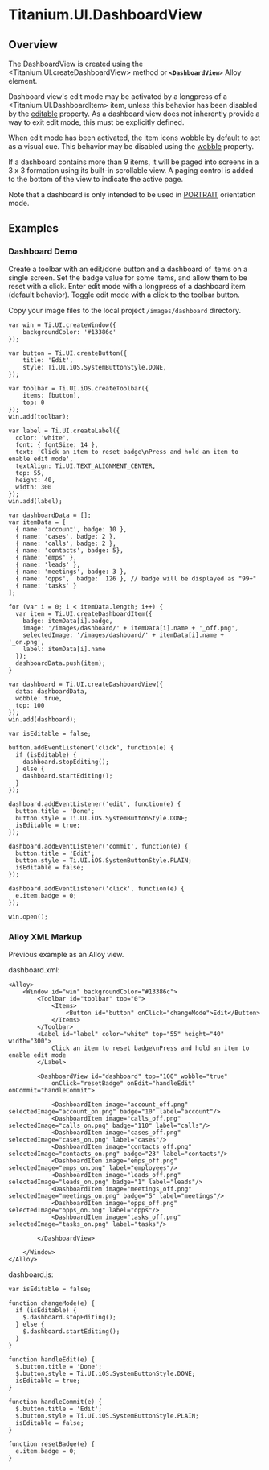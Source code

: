 # Titanium.UI.DashboardView

<ProxySummary/>

## Overview

The DashboardView is created using the <Titanium.UI.createDashboardView> method or **`<DashboardView>`** 
Alloy element.

Dashboard view's edit mode may be activated by a longpress of a <Titanium.UI.DashboardItem> item, 
unless this behavior has been disabled by the [editable](Titanium.UI.DashboardView.editable) 
property. As a dashboard view does not inherently provide a way to exit edit mode, this must be 
explicitly defined.

When edit mode has been activated, the item icons wobble by default to act as a visual cue. 
This behavior may be disabled using the [wobble](Titanium.UI.DashboardView.wobble) property.

If a dashboard contains more than 9 items, it will be paged into screens in a 3 x 3 formation 
using its built-in scrollable view. A paging control is added to the bottom of the view to 
indicate the active page.

Note that a dashboard is only intended to be used in [PORTRAIT](Titanium.UI.PORTRAIT) 
orientation mode.

## Examples

### Dashboard Demo

Create a toolbar with an edit/done button and a dashboard of items on a single screen. 
Set the badge value for some items, and allow them to be reset with a click. Enter edit mode 
with a longpress of a dashboard item (default behavior). Toggle edit mode with a click to 
the toolbar button.

Copy your image files to the local project `/images/dashboard` directory.

        
    var win = Ti.UI.createWindow({
        backgroundColor: '#13386c'
    });
    
    var button = Ti.UI.createButton({
        title: 'Edit',
        style: Ti.UI.iOS.SystemButtonStyle.DONE,
    });
    
    var toolbar = Ti.UI.iOS.createToolbar({
        items: [button],
        top: 0
    });
    win.add(toolbar);
    
    var label = Ti.UI.createLabel({
      color: 'white',
      font: { fontSize: 14 },
      text: 'Click an item to reset badge\nPress and hold an item to enable edit mode',
      textAlign: Ti.UI.TEXT_ALIGNMENT_CENTER,
      top: 55,
      height: 40,
      width: 300
    });
    win.add(label);
    
    var dashboardData = [];
    var itemData = [
      { name: 'account', badge: 10 },
      { name: 'cases', badge: 2 },
      { name: 'calls', badge: 2 },
      { name: 'contacts', badge: 5},
      { name: 'emps' }, 
      { name: 'leads' },
      { name: 'meetings', badge: 3 },
      { name: 'opps',  badge:  126 }, // badge will be displayed as "99+"
      { name: 'tasks' }
    ];
    
    for (var i = 0; i < itemData.length; i++) {
      var item = Ti.UI.createDashboardItem({
        badge: itemData[i].badge,
        image: '/images/dashboard/' + itemData[i].name + '_off.png',
        selectedImage: '/images/dashboard/' + itemData[i].name + '_on.png',
        label: itemData[i].name
      });
      dashboardData.push(item);
    }
    
    var dashboard = Ti.UI.createDashboardView({
      data: dashboardData,
      wobble: true,
      top: 100
    });
    win.add(dashboard);
    
    var isEditable = false;
    
    button.addEventListener('click', function(e) {
      if (isEditable) {
        dashboard.stopEditing();
      } else {
        dashboard.startEditing();
      }
    });
    
    dashboard.addEventListener('edit', function(e) {
      button.title = 'Done';
      button.style = Ti.UI.iOS.SystemButtonStyle.DONE;
      isEditable = true;
    });
    
    dashboard.addEventListener('commit', function(e) {
      button.title = 'Edit';
      button.style = Ti.UI.iOS.SystemButtonStyle.PLAIN;
      isEditable = false;
    });
    
    dashboard.addEventListener('click', function(e) {
      e.item.badge = 0;
    });
    
    win.open();

### Alloy XML Markup

Previous example as an Alloy view.

dashboard.xml:

    <Alloy>
        <Window id="win" backgroundColor="#13386c">
            <Toolbar id="toolbar" top="0">
                <Items>
                    <Button id="button" onClick="changeMode">Edit</Button>
                </Items>
            </Toolbar>
            <Label id="label" color="white" top="55" height="40" width="300">
                Click an item to reset badge\nPress and hold an item to enable edit mode
            </Label>

            <DashboardView id="dashboard" top="100" wobble="true"
                onClick="resetBadge" onEdit="handleEdit" onCommit="handleCommit">

                <DashboardItem image="account_off.png" selectedImage="account_on.png" badge="10" label="account"/>
                <DashboardItem image="calls_off.png" selectedImage="calls_on.png" badge="110" label="calls"/>
                <DashboardItem image="cases_off.png" selectedImage="cases_on.png" label="cases"/>
                <DashboardItem image="contacts_off.png" selectedImage="contacts_on.png" badge="23" label="contacts"/>
                <DashboardItem image="emps_off.png" selectedImage="emps_on.png" label="employees"/>
                <DashboardItem image="leads_off.png" selectedImage="leads_on.png" badge="1" label="leads"/>
                <DashboardItem image="meetings_off.png" selectedImage="meetings_on.png" badge="5" label="meetings"/>
                <DashboardItem image="opps_off.png" selectedImage="opps_on.png" label="opps"/>
                <DashboardItem image="tasks_off.png" selectedImage="tasks_on.png" label="tasks"/>

            </DashboardView>

        </Window>
    </Alloy>

dashboard.js:

    var isEditable = false;

    function changeMode(e) {
      if (isEditable) {
        $.dashboard.stopEditing();
      } else {
        $.dashboard.startEditing();
      }
    }

    function handleEdit(e) {
      $.button.title = 'Done';
      $.button.style = Ti.UI.iOS.SystemButtonStyle.DONE;
      isEditable = true;
    }

    function handleCommit(e) {
      $.button.title = 'Edit';
      $.button.style = Ti.UI.iOS.SystemButtonStyle.PLAIN;
      isEditable = false;
    }

    function resetBadge(e) {
      e.item.badge = 0;
    }

<ApiDocs/>
